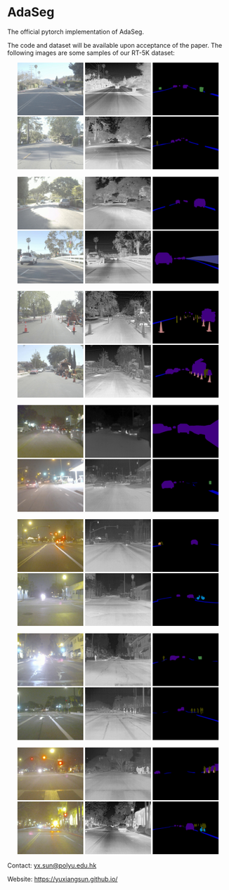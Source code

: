 # AdaSeg

The official pytorch implementation of AdaSeg.

The code and dataset will be available upon acceptance of the paper. The following images are some samples of our RT-5K dataset:

<div align=center>
<img src="DataSamples/rgb/FLIR_00006D_RGB.png" width="150px"/> <img src="DataSamples/thermal/FLIR_00006D_Thermal.png" width="150px"/> <img src="DataSamples/visual/FLIR_00006D.png" width="150px"/> <img src="DataSamples/rgb/FLIR_00007D_RGB.png" width="150px"/>     <img src="DataSamples/thermal/FLIR_00007D_Thermal.png" width="150px"/> <img src="DataSamples/visual/FLIR_00007D.png" width="150px"/> 
  
<img src="DataSamples/rgb/FLIR_00008D_RGB.png" width="150px"/> <img src="DataSamples/thermal/FLIR_00008D_Thermal.png" width="150px"/> <img src="DataSamples/visual/FLIR_00008D.png" width="150px"/>   <img src="DataSamples/rgb/FLIR_00014D_RGB.png" width="150px"/> <img src="DataSamples/thermal/FLIR_00014D_Thermal.png" width="150px"/> <img src="DataSamples/visual/FLIR_00014D.png" width="150px"/>  
  
<img src="DataSamples/rgb/FLIR_00088D_RGB.png" width="150px"/> <img src="DataSamples/thermal/FLIR_00088D_Thermal.png" width="150px"/> <img src="DataSamples/visual/FLIR_00088D.png" width="150px"/>  <img src="DataSamples/rgb/FLIR_00243D_RGB.png" width="150px"/> <img src="DataSamples/thermal/FLIR_00243D_Thermal.png" width="150px"/> <img src="DataSamples/visual/FLIR_00243D.png" width="150px"/> 
  
<img src="DataSamples/rgb/FLIR_00010N_RGB.png" width="150px"/> <img src="DataSamples/thermal/FLIR_00010N_Thermal.png" width="150px"/> <img src="DataSamples/visual/FLIR_00010N.png" width="150px"/>  <img src="DataSamples/rgb/FLIR_00028N_RGB.png" width="150px"/> <img src="DataSamples/thermal/FLIR_00028N_Thermal.png" width="150px"/> <img src="DataSamples/visual/FLIR_00028N.png" width="150px"/>  
  
<img src="DataSamples/rgb/FLIR_00042N_RGB.png" width="150px"/> <img src="DataSamples/thermal/FLIR_00042N_Thermal.png" width="150px"/> <img src="DataSamples/visual/FLIR_00042N.png" width="150px"/>  <img src="DataSamples/rgb/FLIR_00061N_RGB.png" width="150px"/> <img src="DataSamples/thermal/FLIR_00061N_Thermal.png" width="150px"/> <img src="DataSamples/visual/FLIR_00061N.png" width="150px"/> 
  
 <img src="DataSamples/rgb/FLIR_00069N_RGB.png" width="150px"/> <img src="DataSamples/thermal/FLIR_00069N_Thermal.png" width="150px"/> <img src="DataSamples/visual/FLIR_00069N.png" width="150px"/>  <img src="DataSamples/rgb/FLIR_00086N_RGB.png" width="150px"/> <img src="DataSamples/thermal/FLIR_00086N_Thermal.png" width="150px"/> <img src="DataSamples/visual/FLIR_00086N.png" width="150px"/> 

 <img src="DataSamples/rgb/FLIR_00133N_RGB.png" width="150px"/> <img src="DataSamples/thermal/FLIR_00133N_Thermal.png" width="150px"/> <img src="DataSamples/visual/FLIR_00133N.png" width="150px"/>  <img src="DataSamples/rgb/FLIR_00287N_RGB.png" width="150px"/> <img src="DataSamples/thermal/FLIR_00287N_Thermal.png" width="150px"/> <img src="DataSamples/visual/FLIR_00287N.png" width="150px"/> 
</div>


Contact: yx.sun@polyu.edu.hk

Website: https://yuxiangsun.github.io/
